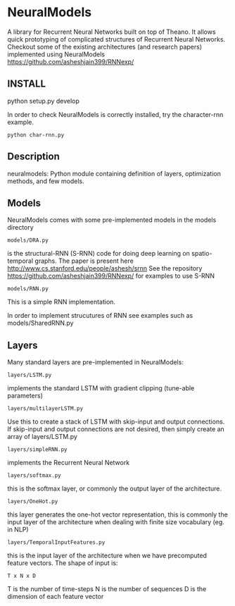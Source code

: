# NeuralModels
A library for Recurrent Neural Networks built on top of Theano. It allows quick prototyping of complicated structures of Recurrent Neural Networks. Checkout some of the existing architectures (and research papers) implemented using NeuralModels https://github.com/asheshjain399/RNNexp/

## INSTALL

python setup.py develop

In order to check NeuralModels is correctly installed, try the character-rnn example. 
``` 
python char-rnn.py 
```

## Description

neuralmodels: Python module containing definition of layers, optimization methods, and few models. 

## Models

NeuralModels comes with some pre-implemented models in the models directory

```
models/DRA.py
``` 
is the structural-RNN (S-RNN) code for doing deep learning on spatio-temporal graphs. The paper is present here http://www.cs.stanford.edu/people/ashesh/srnn See the repository https://github.com/asheshjain399/RNNexp/ for examples to use S-RNN

```
models/RNN.py
```
This is a simple RNN implementation.

In order to implement strucutures of RNN see examples such as models/SharedRNN.py

## Layers

Many standard layers are pre-implemented in NeuralModels:

```
layers/LSTM.py
```
implements the standard LSTM with gradient clipping (tune-able parameters)

```
layers/multilayerLSTM.py
```
Use this to create a stack of LSTM with skip-input and output connections. If skip-input and output connections are not desired, then simply create an array of layers/LSTM.py
```
layers/simpleRNN.py
```
implements the Recurrent Neural Network
```
layers/softmax.py
```
this is the softmax layer, or commonly the output layer of the architecture.
```
layers/OneHot.py
```
this layer generates the one-hot vector representation, this is commonly the input layer of the architecture when dealing with finite size vocabulary (eg. in NLP)
```
layers/TemporalInputFeatures.py
```
this is the input layer of the architecture when we have precomputed feature vectors. The shape of input is:
```
T x N x D
```
T is the number of time-steps
N is the number of sequences
D is the dimension of each feature vector

